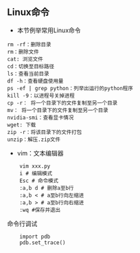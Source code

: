 ## Linux命令
* 本节例举常用Linux命令
```angular2html
rm -rf：删除目录
rm：删除文件
cat: 浏览文件
cd：切换至目标路径
ls：查看当前目录
df -h：查看硬盘使用量
ps -ef | grep python：列举出运行的python程序
kill -9：以进程号关掉进程
cp -r： 将一个目录下的文件复制至另一个目录 
mv： 将一个目录下的文件复制至另一个目录
nvidia-smi：查看显卡情况
wget: 下载
zip -r：将该目录下的文件打包
unzip：解压.zip文件
```
* vim：文本编辑器
```angular2html
    vim xxx.py
    i # 编辑模式
    Esc # 命令模式
    :a,b d # 删除a至b行
    :a,b < # a至b行向左缩进
    :a,b > # a至b行向右缩进
    :wq #保存并退出
```
命令行调试
```angular2html
    import pdb
    pdb.set_trace()

```

